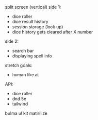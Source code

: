 split screen (vertical)
side 1:
- dice roller
- dice result history
- session storage (look up)
- dice history gets cleared after X number


side 2:
- search bar
- displaying spell info


stretch goals:
- human like ai


API:
- dice roller
- dnd 5e 
- tailwind

bulma
ul kit
matirilize

